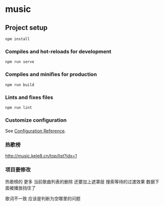 # music

## Project setup
```
npm install
```

### Compiles and hot-reloads for development
```
npm run serve
```

### Compiles and minifies for production
```
npm run build
```

### Lints and fixes files
```
npm run lint
```

### Customize configuration
See [Configuration Reference](https://cli.vuejs.org/config/).


### 热歌榜
http://music.kele8.cn/top/list?idx=1

### 项目要修改
热歌榜的 更多
当前歌曲列表的删除  还要加上遮罩层
搜索等待的过渡效果 
数据下面被播放挡住了

歌词不一致  应该是判断为空哪里的问题

